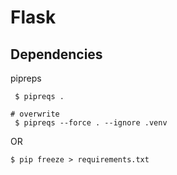 # Flask

## Dependencies
pipreps
```
 $ pipreqs .
 
# overwrite
 $ pipreqs --force . --ignore .venv
```
OR

```
$ pip freeze > requirements.txt
```
